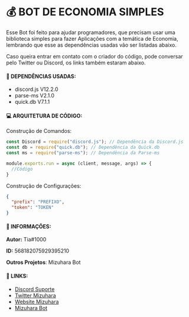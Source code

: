 # :moneybag: **BOT DE ECONOMIA SIMPLES** 
Esse Bot foi feito para ajudar programadores, que precisam usar uma biblioteca simples para fazer Aplicações com a temática de Economia, lembrando que esse as dependências usadas vão ser listadas abaixo.

Caso queira entrar em contato com o criador do código, pode conversar pelo Twitter ou Discord, os links também estaram abaixo.

#### :ledger: DEPENDÊNCIAS USADAS: 

* discord.js V12.2.0 
* parse-ms V2.1.0
* quick.db V7.1.1

#### :computer: ARQUITETURA DE CÓDIGO: 

Construção de Comandos:
```javascript
const Discord = require("discord.js"); // Dependência da Discord.js
const db = require("quick.db"); // Dependência da Quick.db
const ms = require("parse-ms"); // Dependência da Parse-ms

module.exports.run = async (client, message, args) => {
  //Código
}
```

Construção de Configurações:
```json
{
  "prefix": "PREFIXO",
  "token": "TOKEN" 
}
```

#### :bust_in_silhouette: INFORMAÇÕES:

**Autor:** Tia#1000

**ID:** 568182075929395210

**Outros Projetos**: Mizuhara Bot

#### :paperclip: LINKS:

* [Discord Suporte](https://discord.gg/QraTZUq)
* [Twitter Mizuhara](https://twitter.com/BotMizuhara)
* [Website Mizuhara](https://www.mizuhara.tk)
* [Mizuhara Bot](https://discord.com/oauth2/authorize?client_id=694270851008167976&scope=bot&permissions=805314622)
